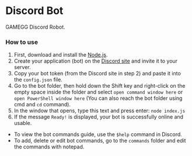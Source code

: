 # Discord Bot
GAMEGG Discord Robot.

### How to use
1. First, download and install the [Node.js](https://nodejs.org/en/).
2. Create your application (bot) on the [Discord site](https://discord.com/developers/applications) and invite it to your server.
3. Copy your bot token (from the Discord site in step 2) and paste it into the `config.json` file.
4. Go to the bot folder, then hold down the Shift key and right-click on the empty space inside the folder and select `open command window here` or `open PowerShell window here` (You can also reach the bot folder using cmd and `cd` command).
5. In the window that opens, type this text and press enter: `node index.js`
6. If the message `Ready!` is displayed, your bot is successfully online and usable.

- To view the bot commands guide, use the `$help` command in Discord.
- To add, delete or edit bot commands, go to the `commands` folder and edit the commands with notepad.
